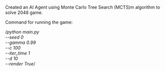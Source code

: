 Created an AI Agent using Monte Carlo Tree Search (MCTS)m algorithm to solve 2048 game.

Command for running the game:

/*python main.py \
--seed 0 \
--gamma 0.99 \
--c 100 \
--iter_time 1 \
--d 10 \
--render True*/
